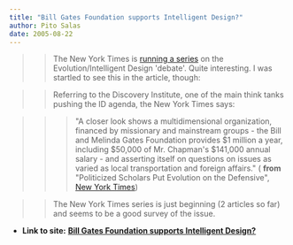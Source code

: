 ```yaml
---
title: "Bill Gates Foundation supports Intelligent Design?"
author: Pito Salas
date: 2005-08-22
---
```



>>

>> The New York Times is [running a
series](<http://www.nytimes.com/pages/science/sciencespecial2/index.html>) on
the Evolution/Intelligent Design 'debate'. Quite interesting. I was startled
to see this in the article, though:

>>

>> Referring to the Discovery Institute, one of the main think tanks pushing
the ID agenda, the New York Times says:

>>

>>> "A closer look shows a multidimensional organization, financed by
missionary and mainstream groups - the Bill and Melinda Gates Foundation
provides $1 million a year, including $50,000 of Mr. Chapman's $141,000 annual
salary - and asserting itself on questions on issues as varied as local
transportation and foreign affairs." ( **from** "Politicized Scholars Put
Evolution on the Defensive", [New York
Times](<http://www.nytimes.com/2005/08/21/national/21evolve.html?ei=5090&en=24bc1c93150ac8a8&ex=1282276800&partner=rssuserland&emc=rss&pagewanted=all>))

>>

>> The New York Times series is just beginning (2 articles so far) and seems
to be a good survey of the issue.


* **Link to site:** **[Bill Gates Foundation supports Intelligent Design?](None)**
